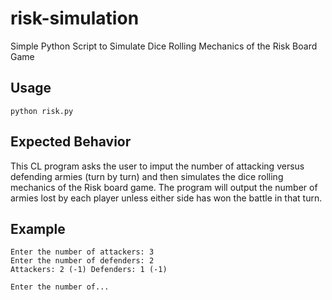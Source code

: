 # risk-simulation
 Simple Python Script to Simulate Dice Rolling Mechanics of the Risk Board Game

## Usage
```
python risk.py
```

## Expected Behavior

This CL program asks the user to imput the number of attacking versus defending armies (turn by turn) and then simulates the dice rolling mechanics of the Risk board game. The program will output the number of armies lost by each player unless either side has won the battle in that turn.

## Example

```
Enter the number of attackers: 3
Enter the number of defenders: 2
Attackers: 2 (-1) Defenders: 1 (-1)

Enter the number of...
```

